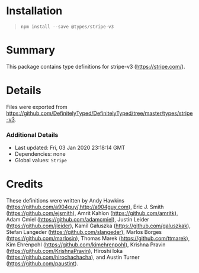 # Installation
> `npm install --save @types/stripe-v3`

# Summary
This package contains type definitions for stripe-v3 (https://stripe.com/).

# Details
Files were exported from https://github.com/DefinitelyTyped/DefinitelyTyped/tree/master/types/stripe-v3.

### Additional Details
 * Last updated: Fri, 03 Jan 2020 23:18:14 GMT
 * Dependencies: none
 * Global values: `Stripe`

# Credits
These definitions were written by Andy Hawkins (https://github.com/a904guy/,http://a904guy.com), Eric J. Smith (https://github.com/ejsmith), Amrit Kahlon (https://github.com/amritk), Adam Cmiel (https://github.com/adamcmiel), Justin Leider (https://github.com/jleider), Kamil Gałuszka (https://github.com/galuszkak), Stefan Langeder (https://github.com/slangeder), Marlos Borges (https://github.com/marlosin), Thomas Marek (https://github.com/ttmarek), Kim Ehrenpohl (https://github.com/kimehrenpohl), Krishna Pravin (https://github.com/KrishnaPravin), Hiroshi Ioka (https://github.com/hirochachacha), and Austin Turner (https://github.com/paustint).
